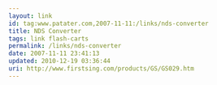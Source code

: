 ```yaml
---
layout: link
id: tag:www.patater.com,2007-11-11:/links/nds-converter
title: NDS Converter
tags: link flash-carts
permalink: /links/nds-converter
date: 2007-11-11 23:41:13
updated: 2010-12-19 03:36:44
uri: http://www.firstsing.com/products/GS/GS029.htm
---
```

